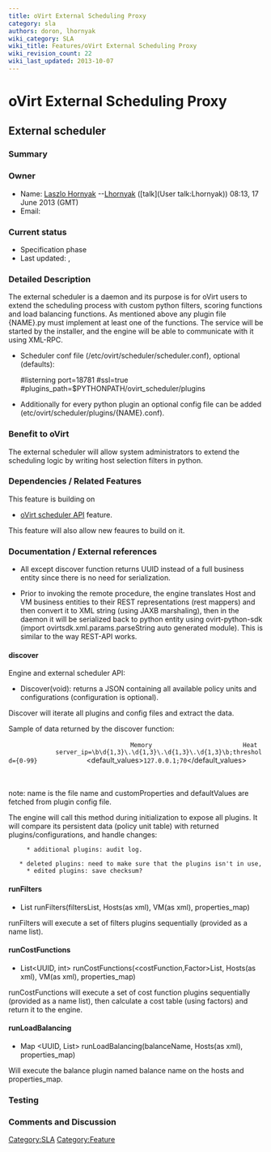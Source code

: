 ```yaml
---
title: oVirt External Scheduling Proxy
category: sla
authors: doron, lhornyak
wiki_category: SLA
wiki_title: Features/oVirt External Scheduling Proxy
wiki_revision_count: 22
wiki_last_updated: 2013-10-07
---
```


# oVirt External Scheduling Proxy

## External scheduler

### Summary

### Owner

*   Name: [ Laszlo Hornyak](User:Lhornyak) --[Lhornyak](User:Lhornyak) ([talk](User talk:Lhornyak)) 08:13, 17 June 2013 (GMT)
*   Email: <lhornyak at redhat dot com>

### Current status

*   Specification phase
*   Last updated: ,

### Detailed Description

The external scheduler is a daemon and its purpose is for oVirt users to extend the scheduling process with custom python filters, scoring functions and load balancing functions. As mentioned above any plugin file {NAME}.py must implement at least one of the functions. The service will be started by the installer, and the engine will be able to communicate with it using XML-RPC.

*   Scheduler conf file (/etc/ovirt/scheduler/scheduler.conf), optional (defaults):

      #listerning port=18781
      #ssl=true
      #plugins_path=$PYTHONPATH/ovirt_scheduler/plugins

*   Additionally for every python plugin an optional config file can be added (etc/ovirt/scheduler/plugins/{NAME}.conf).

### Benefit to oVirt

The external scheduler will allow system administrators to extend the scheduling logic by writing host selection filters in python.

### Dependencies / Related Features

This feature is building on

*   [oVirt scheduler API](Features/oVirtSchedulerAPI) feature.

This feature will also allow new feaures to build on it.

### Documentation / External references

* All except discover function returns UUID instead of a full business entity since there is no need for serialization.

* Prior to invoking the remote procedure, the engine translates Host and VM business entities to their REST representations (rest mappers) and then convert it to XML string (using JAXB marshaling), then in the daemon it will be serialized back to python entity using ovirt-python-sdk (import ovirtsdk.xml.params.parseString auto generated module). This is similar to the way REST-API works.

#### discover

Engine and external scheduler API:

*   Discover(void): returns a JSON containing all available policy units and configurations (configuration is optional).

Discover will iterate all plugins and config files and extract the data.

Sample of data returned by the discover function:

`     `<PolicyUnits>
`       `<Filters>
`         `<Filter>
`           `<name>`Memory`</name>
`           `<Properties>
`             `<name>`Heat`</name>
`             `<CustomProperties>`server_ip=\b\d{1,3}\.\d{1,3}\.\d{1,3}\.\d{1,3}\b;threshold={0-99}`</CustomProperties>
`             `<default_values>`127.0.0.1;70`</default_values>
`           `</Properties>
`         `</Filter>
`       `</Filters>
`       `<CostFunctions>
`         `<CostFunction name="Memory"/>
`       `</CostFunctions>
`       `<Balances>
`         `<Balance name="Memory"/>
`       `<Balances>
`     `</PolicyUnits>
         

note: name is the file name and customProperties and defaultValues are fetched from plugin config file.

The engine will call this method during initialization to expose all plugins. It will compare its persistent data (policy unit table) with returned plugins/configurations, and handle changes:

         * additional plugins: audit log.
         * deleted plugins: need to make sure that the plugins isn't in use, if so disable the policy and audit log.
         * edited plugins: save checksum?

#### runFilters

*   List<UUID> runFilters(filtersList, Hosts(as xml), VM(as xml), properties_map)

runFilters will execute a set of filters plugins sequentially (provided as a name list).

#### runCostFunctions

*   List<UUID, int> runCostFunctions(<costFunction,Factor>List, Hosts(as xml), VM(as xml), properties_map)

runCostFunctions will execute a set of cost function plugins sequentially (provided as a name list), then calculate a cost table (using factors) and return it to the engine.

#### runLoadBalancing

*   Map <UUID, List<UUID>> runLoadBalancing(balanceName, Hosts(as xml), properties_map)

Will execute the balance plugin named balance name on the hosts and properties_map.

### Testing

### Comments and Discussion

<Category:SLA> <Category:Feature>

